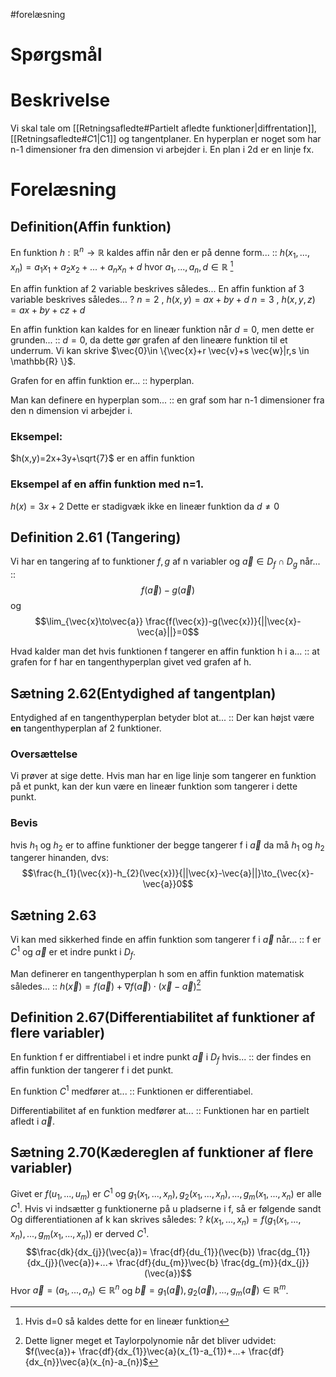 #forelæsning 
# Spørgsmål

# Beskrivelse
Vi skal tale om [[Retningsafledte#Partielt afledte funktioner|diffrentation]], [[Retningsafledte#$C {1}$|C1]] og tangentplaner.
En hyperplan er noget som har n-1 dimensioner fra den dimension vi arbejder i. En plan i 2d er en linje fx.

# Forelæsning
## Definition(Affin funktion)
En funktion $h:\mathbb{R}^{n}\to \mathbb{R}$ kaldes affin når den er på denne form... :: $h(x_{1},...,x_{n})=a_{1}x_{1}+a_{2}x_{2}+...+a_{n}x_{n}+d \text{ hvor } a_{1},...,a_{n},d \in \mathbb{R}$ [^1]
<!--SR:!2022-11-05,3,250-->

En affin funktion af 2 variable beskrives således...
En affin funktion af 3 variable beskrives således...
?
$n=2 \text{ , } h(x,y)=ax+by+d$
$n=3 \text{ , } h(x,y,z)=ax+by+cz+d$
<!--SR:!2022-11-06,4,270-->

En affin funktion kan kaldes for en lineær funktion når $d=0$, men dette er grunden... :: $d=0$, da dette gør grafen af den lineære funktion til et underrum. Vi kan skrive $\vec{0}\in \{\vec{x}+r \vec{v}+s \vec{w}|r,s \in \mathbb{R} \}$.
<!--SR:!2022-11-06,4,270-->
Grafen for en affin funktion er... :: hyperplan.
<!--SR:!2022-11-03,1,230-->
Man kan definere en hyperplan som... :: en graf som har n-1 dimensioner fra den n dimension vi arbejder i.
<!--SR:!2022-11-06,4,270-->
### Eksempel:
$h(x,y)=2x+3y+\sqrt{7}$ er en affin funktion
### Eksempel af en affin funktion med n=1.
$h(x)=3x+2$ Dette er stadigvæk ikke en lineær funktion da $d \neq 0$

## Definition 2.61 (Tangering)
Vi har en tangering af to funktioner $f,g$ af n variabler og $\vec{a}\in D_{f}\cap D_{g}$ når... :: $$f(\vec{a})-g(\vec{a})$$ og $$\lim_{\vec{x}\to\vec{a}} \frac{f(\vec{x})-g(\vec{x})}{||\vec{x}-\vec{a}||}=0$$
<!--SR:!2022-11-05,3,250-->
Hvad kalder man det hvis funktionen f tangerer en affin funktion h i a... :: at grafen for f har en tangenthyperplan givet ved grafen af h.
<!--SR:!2022-11-03,1,230-->

## Sætning 2.62(Entydighed af tangentplan)
Entydighed af en tangenthyperplan betyder blot at... :: Der kan højst være **en** tangenthyperplan af 2 funktioner.
<!--SR:!2022-11-06,4,270-->
### Oversættelse
Vi prøver at sige dette. Hvis man har en lige linje som tangerer en funktion på et punkt, kan der kun være en lineær funktion som tangerer i dette punkt.
### Bevis
hvis $h_{1}\text{ og }h_{2}$ er to affine funktioner der begge tangerer f i $\vec{a}$ da må $h_{1}\text{ og }h_{2}$ tangerer hinanden, dvs:
$$\frac{h_{1}(\vec{x})-h_{2}(\vec{x})}{||\vec{x}-\vec{a}||}\to_{\vec{x}-\vec{a}}0$$

## Sætning 2.63
Vi kan med sikkerhed finde en affin funktion som tangerer f i $\vec{a}$ når... :: f er $C^{1}$ og $\vec{a}$ er et indre punkt i $D_{f}$.
<!--SR:!2022-11-06,4,270-->
Man definerer en tangenthyperplan h som en affin funktion matematisk således... :: $h(\vec{x})=f(\vec{a})+\nabla f(\vec{a})\cdot (\vec{x}-\vec{a})$[^2]
<!--SR:!2022-11-06,4,270-->

## Definition 2.67(Differentiabilitet af funktioner af flere variabler)
En funktion f er diffrentiabel i et indre punkt $\vec{a}$ i $D_{f}$ hvis... :: der findes en affin funktion der tangerer f i det punkt.
<!--SR:!2022-11-03,1,230-->
En 
funktion $C^{1}$ medfører at... :: Funktionen er differentiabel.
<!--SR:!2022-11-06,4,270-->
Differentiabilitet af en funktion medfører at... :: Funktionen har en partielt afledt i $\vec{a}$.
<!--SR:!2022-11-06,4,270-->

## Sætning 2.70(Kædereglen af funktioner af flere variabler)

Givet er $f(u_{1},...,u_{m})$ er $C^{1}$ og $g_{1}(x_{1},...,x_{n}),g_{2}(x_{1},...,x_{n}),...,g_{m}(x_{1},...,x_{n}) \text{ er alle }C^{1}$.
Hvis vi indsætter g funktionerne på u pladserne i f, så er følgende sandt
Og differentiationen af k kan skrives således:
?
$k(x_{1},...,x_{n})=f(g_{1}(x_{1},...,x_{n}),...,g_{m}(x_{1},...,x_{n}))$ er derved $C^{1}$.
$$\frac{dk}{dx_{j}}(\vec{a})= \frac{df}{du_{1}}(\vec{b}) \frac{dg_{1}}{dx_{j}}(\vec{a})+...+ \frac{df}{du_{m}}\vec{b} \frac{dg_{m}}{dx_{j}}(\vec{a})$$
Hvor $\vec{a}=(a_1,...,a_{n})\in \mathbb{R}^{n}$ og $\vec{b}=g_{1}(\vec{a}),g_{2}(\vec{a}),...,g_{m}(\vec{a})\in \mathbb{R}^{m}$.
<!--SR:!2022-11-05,3,250-->



[^1]: Hvis d=0 så kaldes dette for en lineær funktion
[^2]: Dette ligner meget et Taylorpolynomie når det bliver udvidet: $f(\vec{a})+ \frac{df}{dx_{1}}\vec{a}(x_{1}-a_{1})+...+ \frac{df}{dx_{n}}\vec{a}(x_{n}-a_{n})$
